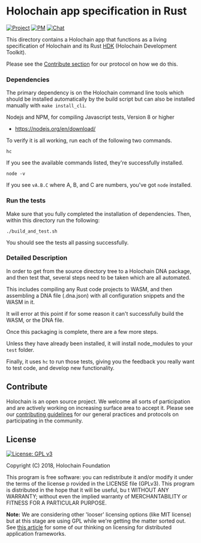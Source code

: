 # Holochain app specification in Rust

[![Project](https://img.shields.io/badge/project-holochain-blue.svg?style=flat-square)](http://holochain.org/)
[![PM](https://img.shields.io/badge/pm-waffle-blue.svg?style=flat-square)](https://waffle.io/holochain/org)
[![Chat](https://img.shields.io/badge/chat-chat%2eholochain%2enet-blue.svg?style=flat-square)](https://chat.holochain.net)

This directory contains a Holochain app that functions as a living specification of Holochain and its Rust [HDK](https://github.com/holochain/holochain-rust/tree/develop/hdk-rust) (Holochain Development Toolkit).

Please see the [Contribute section](https://github.com/holochain/holochain-rust/blob/develop/README.md#app-spec-driven-development) for our protocol on how we do this.

### Dependencies

The primary dependency is on the Holochain command line tools which should be installed automatically by the build script but can also be installed manually with `make install_cli`.

Nodejs and NPM, for compiling Javascript tests, Version 8 or higher
* https://nodejs.org/en/download/

To verify it is all working, run each of the following two commands.

`hc`

If you see the available commands listed, they're successfully installed.

`node -v`

If you see `vA.B.C` where A, B, and C are numbers, you've got `node` installed.


### Run the tests

Make sure that you fully completed the installation of dependencies. Then, within this directory run the following:

`./build_and_test.sh`

You should see the tests all passing successfully.

### Detailed Description

In order to get from the source directory tree to a Holochain DNA package, and then test that, several steps need to be taken which are all automated.

This includes compiling any Rust code projects to WASM, and then assembling a DNA file (.dna.json) with all configuration snippets and the WASM in it.

It will error at this point if for some reason it can't successfully build the WASM, or the DNA file.

Once this packaging is complete, there are a few more steps.

Unless they have already been installed, it will install node_modules to your `test` folder.

Finally, it uses `hc` to run those tests, giving you the feedback you really want to test code, and develop new functionality.

## Contribute
Holochain is an open source project.  We welcome all sorts of participation and are actively working on increasing surface area to accept it.  Please see our [contributing guidelines](../CONTRIBUTING.md) for our general practices and protocols on participating in the community.

## License
[![License: GPL v3](https://img.shields.io/badge/License-GPL%20v3-blue.svg)](http://www.gnu.org/licenses/gpl-3.0)

Copyright (C) 2018, Holochain Foundation

This program is free software: you can redistribute it and/or modify it under the terms of the license p
rovided in the LICENSE file (GPLv3).  This program is distributed in the hope that it will be useful, bu
t WITHOUT ANY WARRANTY; without even the implied warranty of MERCHANTABILITY or FITNESS FOR A PARTICULAR
 PURPOSE.

**Note:** We are considering other 'looser' licensing options (like MIT license) but at this stage are using GPL while we're getting the matter sorted out.  See [this article](https://medium.com/holochain/licensing-needs-for-truly-p2p-software-a3e0fa42be6c) for some of our thinking on licensing for distributed application frameworks.
